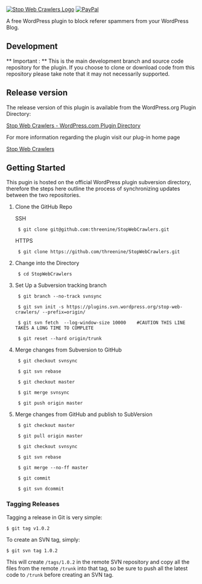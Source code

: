 [![Stop Web Crawlers Logo](http://threenine.co.uk/wp-content/uploads/2016/06/Stop-Web-Crawlers-github-1.png)](http://threenine.co.uk/product/stop-web-crawlers/)
[![PayPal](https://img.shields.io/badge/paypal-donate-yellow.svg)](https://www.paypal.me/geekiam)

A free WordPress plugin to block referer spammers from your WordPress Blog.

## Development 
** Important : ** This is the main development branch and source code repository for the plugin. If you choose to clone or download code from this repository
please take note that it may not necessarily supported.

## Release version
The release version of this plugin is available  from the WordPress.org Plugin Directory:

[Stop Web Crawlers - WordPress.com Plugin Directory](https://wordpress.org/plugins/stop-web-crawlers)

For more information regarding the plugin visit our plug-in home page

[Stop Web Crawlers ](http://threenine.co.uk/plugins/stop-web-crawlers/)

## Getting Started
This pugin is hosted on the official WordPress plugin subversion directory, therefore the steps here outline the process
of synchronizing updates between the two repositories.

1. Clone the GitHub Repo 

	SSH

		$ git clone git@github.com:threenine/StopWebCrawlers.git
		
	HTTPS
		
		$ git clone https://github.com/threenine/StopWebCrawlers.git

2. Change into the Directory
 
 
 		$ cd StopWebCrawlers
 		

3. Set Up a Subversion tracking branch
	
			
		$ git branch --no-track svnsync
		
		$ git svn init -s https://plugins.svn.wordpress.org/stop-web-crawlers/ --prefix=origin/
		
		$ git svn fetch  --log-window-size 10000    #CAUTION THIS LINE TAKES A LONG TIME TO COMPLETE
		
		$ git reset --hard origin/trunk
		
4. Merge changes from Subversion to GitHub

		$ git checkout svnsync
		
		$ git svn rebase
		
		$ git checkout master
		
		$ git merge svnsync
		
		$ git push origin master
		
5. Merge changes from GitHub and publish to SubVersion

		$ git checkout master
		
		$ git pull origin master
		
		$ git checkout svnsync
		
		$ git svn rebase
		
		$ git merge --no-ff master
		
		$ git commit
		
		$ git svn dcommit
		
### Tagging Releases

Tagging a release in Git is very simple:

	$ git tag v1.0.2

To create an SVN tag, simply:

	$ git svn tag 1.0.2

This will create `/tags/1.0.2` in the remote SVN repository and copy all the files from the remote `/trunk` into that tag, so be sure to push all the latest code to `/trunk` before creating an SVN tag.

		
